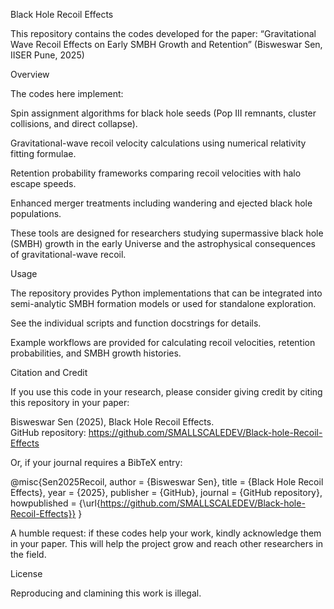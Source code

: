 Black Hole Recoil Effects

This repository contains the codes developed for the paper:
“Gravitational Wave Recoil Effects on Early SMBH Growth and Retention” (Bisweswar Sen, IISER Pune, 2025)

Overview

The codes here implement:

Spin assignment algorithms for black hole seeds (Pop III remnants, cluster collisions, and direct collapse).

Gravitational-wave recoil velocity calculations using numerical relativity fitting formulae.

Retention probability frameworks comparing recoil velocities with halo escape speeds.

Enhanced merger treatments including wandering and ejected black hole populations.

These tools are designed for researchers studying supermassive black hole (SMBH) growth in the early Universe and the astrophysical consequences of gravitational-wave recoil.

Usage

The repository provides Python implementations that can be integrated into semi-analytic SMBH formation models or used for standalone exploration.

See the individual scripts and function docstrings for details.

Example workflows are provided for calculating recoil velocities, retention probabilities, and SMBH growth histories.

Citation and Credit

If you use this code in your research, please consider giving credit by citing this repository in your paper:

Bisweswar Sen (2025), Black Hole Recoil Effects.  
GitHub repository: https://github.com/SMALLSCALEDEV/Black-hole-Recoil-Effects


Or, if your journal requires a BibTeX entry:

@misc{Sen2025Recoil,
  author       = {Bisweswar Sen},
  title        = {Black Hole Recoil Effects},
  year         = {2025},
  publisher    = {GitHub},
  journal      = {GitHub repository},
  howpublished = {\url{https://github.com/SMALLSCALEDEV/Black-hole-Recoil-Effects}}
}


A humble request: if these codes help your work, kindly acknowledge them in your paper. This will help the project grow and reach other researchers in the field.

License

Reproducing and clamining this work is illegal.

